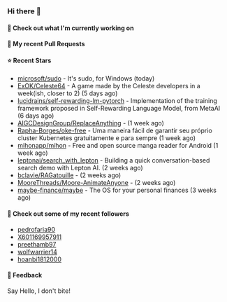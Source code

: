 ### Hi there 👋

#### 👷 Check out what I'm currently working on

#### 🔨 My recent Pull Requests


#### ⭐ Recent Stars

- [microsoft/sudo](https://github.com/microsoft/sudo) - It&#39;s sudo, for Windows (today)
- [ExOK/Celeste64](https://github.com/ExOK/Celeste64) - A game made by the Celeste developers in a week(ish, closer to 2) (5 days ago)
- [lucidrains/self-rewarding-lm-pytorch](https://github.com/lucidrains/self-rewarding-lm-pytorch) - Implementation of the training framework proposed in Self-Rewarding Language Model, from MetaAI (6 days ago)
- [AIGCDesignGroup/ReplaceAnything](https://github.com/AIGCDesignGroup/ReplaceAnything) -  (1 week ago)
- [Rapha-Borges/oke-free](https://github.com/Rapha-Borges/oke-free) - Uma maneira fácil de garantir seu próprio cluster Kubernetes gratuitamente e para sempre (1 week ago)
- [mihonapp/mihon](https://github.com/mihonapp/mihon) - Free and open source manga reader for Android (1 week ago)
- [leptonai/search_with_lepton](https://github.com/leptonai/search_with_lepton) - Building a quick conversation-based search demo with Lepton AI. (2 weeks ago)
- [bclavie/RAGatouille](https://github.com/bclavie/RAGatouille) -  (2 weeks ago)
- [MooreThreads/Moore-AnimateAnyone](https://github.com/MooreThreads/Moore-AnimateAnyone) -  (2 weeks ago)
- [maybe-finance/maybe](https://github.com/maybe-finance/maybe) - The OS for your personal finances (3 weeks ago)

#### 👯 Check out some of my recent followers

- [pedrofaria90](https://github.com/pedrofaria90)
- [X601169957911](https://github.com/X601169957911)
- [preethamb97](https://github.com/preethamb97)
- [wolfwarrier14](https://github.com/wolfwarrier14)
- [hoanbi1812000](https://github.com/hoanbi1812000)

#### 💬 Feedback

Say Hello, I don't bite!